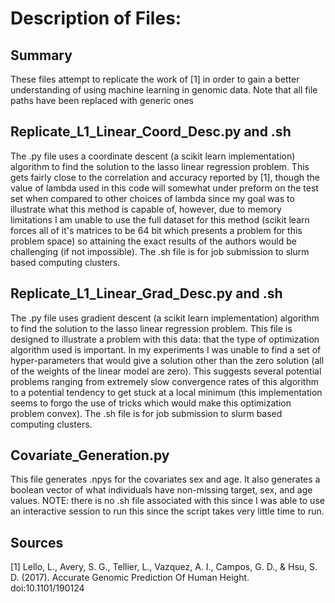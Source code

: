 # Description of Files:
## Summary
These files attempt to replicate the work of [1] in order to gain a better understanding of using machine learning in genomic data. Note that all file paths have been replaced with generic ones
## Replicate_L1_Linear_Coord_Desc.py and .sh
The .py file uses a coordinate descent (a scikit learn implementation) algorithm to find the solution to the lasso linear regression problem. This gets fairly close to the correlation and accuracy reported by [1], though the value of lambda used in this code will somewhat under preform on the test set when compared to other choices of lambda since my goal was to illustrate what this method is capable of, however, due to memory limitations I am unable to use the full dataset for this method (scikit learn forces all of it's matrices to be 64 bit which presents a problem for this problem space) so attaining the exact results of the authors would be challenging (if not impossible). The .sh file is for job submission to slurm based computing clusters.
## Replicate_L1_Linear_Grad_Desc.py and .sh
The .py file uses gradient descent (a scikit learn implementation) algorithm to find the solution to the lasso linear regression problem. This file is designed to illustrate a problem with this data: that the type of optimization algorithm used is important. In my experiments I was unable to find a set of hyper-parameters that would give a solution other than the zero solution (all of the weights of the linear model are zero). This suggests several potential problems ranging from extremely slow convergence rates of this algorithm to a potential tendency to get stuck at a local minimum (this implementation seems to forgo the use of tricks which would make this optimization problem convex). The .sh file is for job submission to slurm based computing clusters.
## Covariate_Generation.py
This file generates .npys for the covariates sex and age. It also generates a boolean vector of what individuals have non-missing target, sex, and age values. NOTE: there is no .sh file associated with this since I was able to use an interactive session to run this since the script takes very little time to run.
## Sources
[1] Lello, L., Avery, S. G., Tellier, L., Vazquez, A. I., Campos, G. D., & Hsu, S. D. (2017). Accurate Genomic Prediction Of Human Height. doi:10.1101/190124
